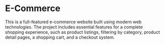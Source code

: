 # E-Commerce
This is a full-featured e-commerce website built using modern web technologies. The project includes essential features for a complete shopping experience, such as product listings, filtering by category, product detail pages, a shopping cart, and a checkout system.  
